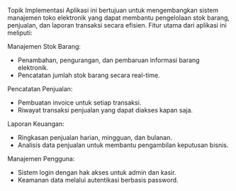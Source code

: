 Topik Implementasi
Aplikasi ini bertujuan untuk mengembangkan sistem manajemen toko elektronik yang dapat membantu pengelolaan stok barang, penjualan, dan laporan transaksi secara efisien. Fitur utama dari aplikasi ini meliputi:

Manajemen Stok Barang:

- Penambahan, pengurangan, dan pembaruan informasi barang elektronik.
- Pencatatan jumlah stok barang secara real-time.

Pencatatan Penjualan:

- Pembuatan invoice untuk setiap transaksi.
- Riwayat transaksi penjualan yang dapat diakses kapan saja.

Laporan Keuangan:

- Ringkasan penjualan harian, mingguan, dan bulanan.
- Analisis data penjualan untuk membantu pengambilan keputusan bisnis.

Manajemen Pengguna:

- Sistem login dengan hak akses untuk admin dan kasir.
- Keamanan data melalui autentikasi berbasis password.

